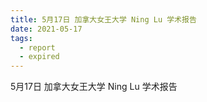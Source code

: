 ```yaml
---
title: 5月17日 加拿大女王大学 Ning Lu 学术报告
date: 2021-05-17
tags: 
  - report
  - expired
---
```


5月17日 加拿大女王大学 Ning Lu 学术报告

<!--more-->

